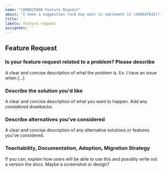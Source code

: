 ```yaml
---
name: "\U0001F680 Feature Request"
about: "I have a suggestion (and may want to implement it \U0001F642)!"
title: ''
labels: feature request
assignees: ''
---
```


## Feature Request

### Is your feature request related to a problem? Please describe

A clear and concise description of what the problem is. Ex. I have an issue when [...]

### Describe the solution you'd like

A clear and concise description of what you want to happen. Add any considered drawbacks.

### Describe alternatives you've considered

A clear and concise description of any alternative solutions or features you've considered.

### Teachability, Documentation, Adoption, Migration Strategy

If you can, explain how users will be able to use this and possibly write out a version the docs.
Maybe a screenshot or design?
